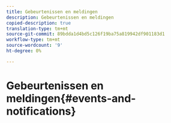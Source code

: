 ```yaml
---
title: Gebeurtenissen en meldingen
description: Gebeurtenissen en meldingen
copied-description: true
translation-type: tm+mt
source-git-commit: 89bdda1d4bd5c126f19ba75a819942df901183d1
workflow-type: tm+mt
source-wordcount: '9'
ht-degree: 0%

---
```



# Gebeurtenissen en meldingen{#events-and-notifications}

